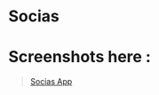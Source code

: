 # Socias

# Screenshots here :

<blockquote class="imgur-embed-pub" lang="en" data-id="a/wbAnW"><a href="http://imgur.com/a/p9Mj5">Socias App</a></blockquote><script async src="//s.imgur.com/min/embed.js" charset="utf-8"></script>
